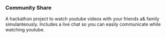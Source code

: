 ### Community Share
A hackathon project to watch youtube videos with your friends a& family simulanteously. Includes a live chat so you can easily communicate while watching youtube.